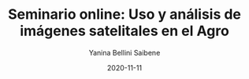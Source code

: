 ---
title: "Seminario online: Uso y análisis de imágenes satelitales en el Agro"
excerpt: "Esta charla presenta conceptos de sensoramietno remoto aplicados al agro.  TAmbién comparte la idea de comunidades de práctica."
date: 2020-11-11
date_end: "2020-11-11"
author: "Yanina Bellini Saibene"
location: "Online (Argentina)"
event: "Día Internacional de la Juventud. Capacitación a jóvenes rurales. INTA"
event_url: 
draft: false
# layout options: single, single-sidebar
layout: single
categories:
- Español
tags:
- Data Science
- AgTech
links:
- icon: images
  icon_pack: fas
  name: slides 
  url: https://docs.google.com/presentation/d/1LjL8BXtBtjDRdptSgDbMYplUqDNmZktP3iYYU7UpFwM/edit?usp=sharing
- icon: youtube
  icon_pack: fab
  name: video (Talks)
  url: https://youtu.be/xMyyYF5d7Rg
  
---